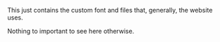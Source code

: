 This just contains the custom font and files that, generally, the website uses.

Nothing to important to see here otherwise.